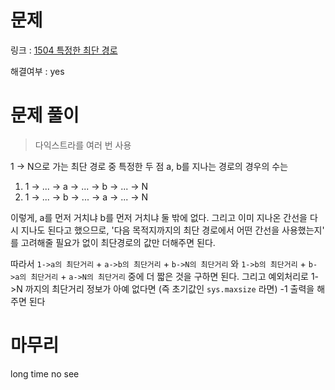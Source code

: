 # 문제

링크 : [1504 특정한 최단 경로](https://www.acmicpc.net/problem/1504)

해결여부 : yes

# 문제 풀이

> 다익스트라를 여러 번 사용

1 -> N으로 가는 최단 경로 중 특정한 두 점 a, b를 지나는 경로의 경우의 수는

1. 1 -> ... -> a -> ... -> b -> ... -> N
2. 1 -> ... -> b -> ... -> a -> ... -> N

이렇게, a를 먼저 거치냐 b를 먼저 거치냐 둘 밖에 없다.
그리고 이미 지나온 간선을 다시 지나도 된다고 했으므로, '다음 목적지까지의 최단 경로에서 어떤 간선을 사용했는지' 를 고려해줄 필요가 없이 최단경로의 값만 더해주면 된다.

따라서 `1->a의 최단거리` + `a->b의 최단거리` + `b->N의 최단거리` 와 `1->b의 최단거리` + `b->a의 최단거리` + `a->N의 최단거리` 중에 더 짧은 것을 구하면 된다.
그리고 예외처리로 1->N 까지의 최단거리 정보가 아예 없다면 (즉 초기값인 `sys.maxsize` 라면) -1 출력을 해 주면 된다

# 마무리

long time no see
